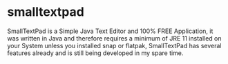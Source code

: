 # smalltextpad
SmallTextPad is a Simple Java Text Editor and 100% FREE Application, it was written in Java and therefore requires a minimum of JRE 11 installed on your System unless you installed snap or flatpak, SmallTextPad has several features already and is still being developed in my spare time.

